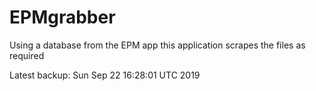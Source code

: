 # EPMgrabber
Using a database from the EPM app this application scrapes the files as required


Latest backup: Sun Sep 22 16:28:01 UTC 2019
